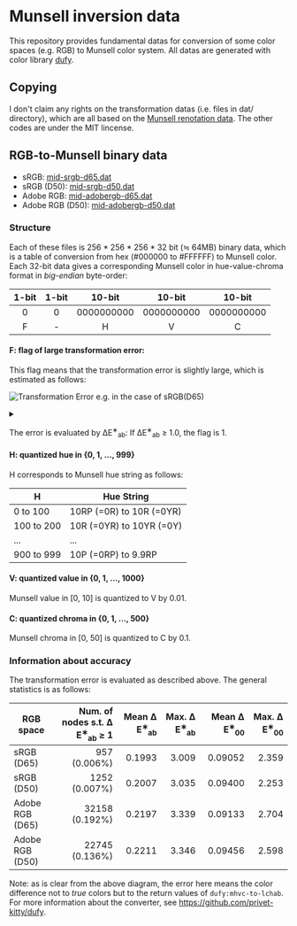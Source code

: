 # Munsell inversion data
This repository provides fundamental datas for conversion of some color spaces (e.g. RGB) to Munsell color system. All datas are generated with color library [dufy](https://github.com/privet-kitty/dufy).

## Copying
I don't claim any rights on the transformation datas (i.e. files in dat/ directory), which are all based on the [Munsell renotation data](https://www.rit.edu/cos/colorscience/rc_munsell_renotation.php). The other codes are under the MIT lincense.

## RGB-to-Munsell binary data
- sRGB: [mid-srgb-d65.dat](https://github.com/privet-kitty/munsell-inversion-data/raw/master/dat/mid-srgb-d65.dat)
- sRGB (D50): [mid-srgb-d50.dat](https://github.com/privet-kitty/munsell-inversion-data/raw/master/dat/mid-srgb-d50.dat)
- Adobe RGB: [mid-adobergb-d65.dat](https://github.com/privet-kitty/munsell-inversion-data/raw/master/dat/mid-adobergb-d65.dat)
- Adobe RGB (D50): [mid-adobergb-d50.dat](https://github.com/privet-kitty/munsell-inversion-data/raw/master/dat/mid-adobergb-d50.dat)

### Structure
Each of these files is 256 * 256 * 256 * 32 bit (&#8786; 64MB) binary data, which is a table of  conversion from hex (#000000 to #FFFFFF) to Munsell color.  Each 32-bit data gives a corresponding Munsell color in hue-value-chroma format in *big-endian* byte-order:

| 1-bit | 1-bit | 10-bit | 10-bit | 10-bit |
| :---: | :---: | :---: | :---: | :---: |
| 0 | 0 | 0000000000 | 0000000000 | 0000000000 |
| F | - | H | V | C |

#### F: flag of large transformation error: 

This flag means that the transformation error is slightly large, which is estimated as follows:

![Transformation Error e.g. in the case of sRGB(D65)](https://g.gravizo.com/source/error_diagram?https%3A%2F%2Fraw.githubusercontent.com%2Fprivet-kitty%2Fmunsell-inversion-data%2Fmaster%2FREADME.MD)
<details> 
<summary></summary>
error_diagram
digraph G {
   graph [
      labelloc = "t",
      label = "Transformation Error e.g. in the case of sRGB(D65)",
      fontsize = 16
   ];
   node [shape = "box", fontname = "helvetica"]
   munsell [ label = "Munsell Color" ]
   lchab [ label = "LCH(ab)\n illuminant C" ]
   xyzc [label = "XYZ\nilluminant C" ]
   xyzd65a [label = "XYZ\nilluminant D65" ]
   xyzd65b [label = "XYZ\nilluminant D65" ]
   hex [label = "Hex"]

   {rank=same; munsell; hex;}
   {rank=same; xyzd65a; xyzd65b;}

   munsell -> lchab  [label = "dufy:mhvc-to-lchab"]
   hex -> xyzd65b
   lchab -> xyzc
   xyzc -> xyzd65a [label = "Bradford" ]
  
  

  xyzd65b -> xyzd65a [  label = "Error",
                        dir = both,
                        color = palevioletred3,
                        fontcolor = palevioletred3 ]

}
error_diagram
</details>

The error is evaluated by &Delta;E<sup>&lowast;</sup><sub>ab</sub>:  If &Delta;E<sup>&lowast;</sup><sub>ab</sub>  &ge; 1.0, the flag is 1.


#### H: quantized hue in {0, 1, ..., 999}

H corresponds to Munsell hue string as follows:

| H | Hue String |
| -------------------- | --------------------- | 
| 0 to 100 | 10RP (=0R) to 10R (=0YR) |
| 100 to 200 | 10R (=0YR) to 10YR (=0Y) |
| ... | ... |
| 900 to 999 | 10P (=0RP) to 9.9RP |

#### V: quantized value in {0, 1, ..., 1000}
Munsell value in [0, 10] is quantized to V by 0.01.
#### C:  quantized chroma in {0, 1, ..., 500}
Munsell chroma in [0, 50] is quantized to C by 0.1.


### Information about accuracy
The transformation error is evaluated as described above. The general statistics is as follows:

| RGB space | Num. of nodes s.t. &Delta; E<sup>&lowast;</sup><sub>ab</sub> &ge; 1 |Mean &Delta; E<sup>&lowast;</sup><sub>ab</sub> | Max. &Delta; E<sup>&lowast;</sup><sub>ab</sub> |Mean &Delta; E<sup>&lowast;</sup><sub>00</sub> | Max. &Delta; E<sup>&lowast;</sup><sub>00</sub> |
| --- | ---: | ---: | ---: | ---:| ---: |
| sRGB (D65) | 957 (0.006%)| 0.1993 | 3.009 | 0.09052 | 2.359 |
| sRGB (D50) | 1252 (0.007%) | 0.2007 | 3.035 | 0.09400 | 2.253 |
| Adobe RGB (D65) | 32158 (0.192%) | 0.2197 | 3.339 | 0.09133 | 2.704 |
| Adobe RGB (D50) | 22745 (0.136%) | 0.2211 | 3.346 | 0.09456 | 2.598 |


Note: as is clear from the above diagram, the error here means the color difference not to *true* colors but to the return values of `dufy:mhvc-to-lchab`. For more information about the converter, see https://github.com/privet-kitty/dufy.

